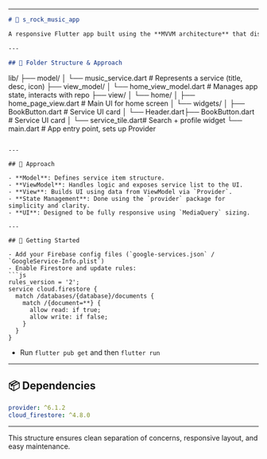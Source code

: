 
---

```markdown
# 🎵 s_rock_music_app

A responsive Flutter app built using the **MVVM architecture** that displays dynamic service cards like AC Repair, Car Wash, etc., fetched from **Firebase Firestore**. State management is handled using **Provider**.

---

## 📁 Folder Structure & Approach

```

lib/
├── model/
│   └── music\_service.dart          # Represents a service (title, desc, icon)
├── view\_model/
│   └── home\_view\_model.dart        # Manages app state, interacts with repo
├── view/
│   └── home/
│       ├── home\_page\_view\.dart     # Main UI for home screen
│       └── widgets/
│           ├── BookButton.dart   # Service UI card
│           └── Header.dart├── BookButton.dart   # Service UI card
│           └── service_tile.dart# Search + profile widget
└── main.dart                       # App entry point, sets up Provider

````

---

## 🧠 Approach

- **Model**: Defines service item structure.
- **ViewModel**: Handles logic and exposes service list to the UI.
- **View**: Builds UI using data from ViewModel via `Provider`.
- **State Management**: Done using the `provider` package for simplicity and clarity.
- **UI**: Designed to be fully responsive using `MediaQuery` sizing.

---

## 🚀 Getting Started

- Add your Firebase config files (`google-services.json` / `GoogleService-Info.plist`)
- Enable Firestore and update rules:
```js
rules_version = '2';
service cloud.firestore {
  match /databases/{database}/documents {
    match /{document=**} {
      allow read: if true;
      allow write: if false;
    }
  }
}
````

* Run `flutter pub get` and then `flutter run`

---

## 📦 Dependencies

```yaml
provider: ^6.1.2
cloud_firestore: ^4.8.0
```

---

This structure ensures clean separation of concerns, responsive layout, and easy maintenance.


```
